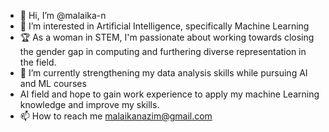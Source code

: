 - 👋 Hi, I’m @malaika-n
- 👀 I’m interested in Artificial Intelligence, specifically Machine Learning  
- 🏆 As a woman in STEM, I'm passionate about working towards closing the gender gap in computing and furthering diverse representation in the field. 
- 🌱 I’m currently strengthening my data analysis skills while pursuing AI and ML courses
- AI field and hope to gain work experience to apply my machine Learning knowledge and improve my skills. 
- 📫 How to reach me malaikanazim@gmail.com
